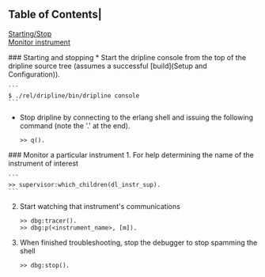 
## Table of Contents|   
[Starting/Stop](#StartStop)  
[Monitor instrument](#monitor)  

<a name="StartStop"/>
### Starting and stopping
* Start the dripline console from the top of the dripline source tree (assumes a successful [build](Setup and Configuration)).

    ```
    $ ./rel/dripline/bin/dripline console
    ```

* Stop dripline by connecting to the erlang shell and issuing the following command (note the '.' at the end).

    ```
    >> q().
    ```

<a name="monitor"/>
### Monitor a particular instrument
1. For help determining the name of the instrument of interest

    ```
    >> supervisor:which_children(dl_instr_sup).
    ```

2. Start watching that instrument's communications

    ```
    >> dbg:tracer().
    >> dbg:p(<instrument_name>, [m]).
    ```

3. When finished troubleshooting, stop the debugger to stop spamming the shell

    ```
    >> dbg:stop().
    ```